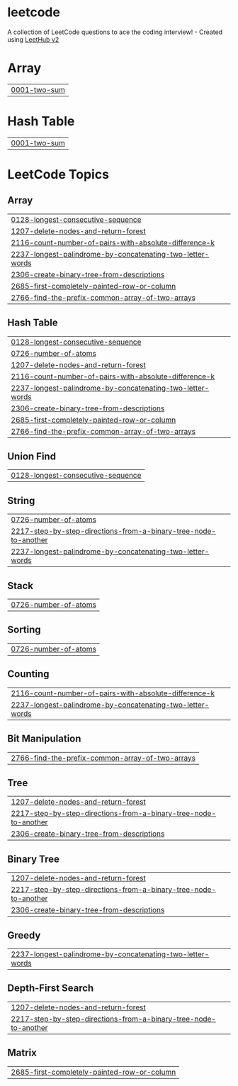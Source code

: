 # leetcode
A collection of LeetCode questions to ace the coding interview! - Created using [LeetHub v2](https://github.com/arunbhardwaj/LeetHub-2.0)


# Array
|  |
| ------- |
| [0001-two-sum](https://github.com/mrsingh-rishi/leetcode/tree/master/0001-two-sum) |
# Hash Table
|  |
| ------- |
| [0001-two-sum](https://github.com/mrsingh-rishi/leetcode/tree/master/0001-two-sum) |
<!---LeetCode Topics Start-->
# LeetCode Topics
## Array
|  |
| ------- |
| [0128-longest-consecutive-sequence](https://github.com/mrsingh-rishi/leetcode/tree/master/0128-longest-consecutive-sequence) |
| [1207-delete-nodes-and-return-forest](https://github.com/mrsingh-rishi/leetcode/tree/master/1207-delete-nodes-and-return-forest) |
| [2116-count-number-of-pairs-with-absolute-difference-k](https://github.com/mrsingh-rishi/leetcode/tree/master/2116-count-number-of-pairs-with-absolute-difference-k) |
| [2237-longest-palindrome-by-concatenating-two-letter-words](https://github.com/mrsingh-rishi/leetcode/tree/master/2237-longest-palindrome-by-concatenating-two-letter-words) |
| [2306-create-binary-tree-from-descriptions](https://github.com/mrsingh-rishi/leetcode/tree/master/2306-create-binary-tree-from-descriptions) |
| [2685-first-completely-painted-row-or-column](https://github.com/mrsingh-rishi/leetcode/tree/master/2685-first-completely-painted-row-or-column) |
| [2766-find-the-prefix-common-array-of-two-arrays](https://github.com/mrsingh-rishi/leetcode/tree/master/2766-find-the-prefix-common-array-of-two-arrays) |
## Hash Table
|  |
| ------- |
| [0128-longest-consecutive-sequence](https://github.com/mrsingh-rishi/leetcode/tree/master/0128-longest-consecutive-sequence) |
| [0726-number-of-atoms](https://github.com/mrsingh-rishi/leetcode/tree/master/0726-number-of-atoms) |
| [1207-delete-nodes-and-return-forest](https://github.com/mrsingh-rishi/leetcode/tree/master/1207-delete-nodes-and-return-forest) |
| [2116-count-number-of-pairs-with-absolute-difference-k](https://github.com/mrsingh-rishi/leetcode/tree/master/2116-count-number-of-pairs-with-absolute-difference-k) |
| [2237-longest-palindrome-by-concatenating-two-letter-words](https://github.com/mrsingh-rishi/leetcode/tree/master/2237-longest-palindrome-by-concatenating-two-letter-words) |
| [2306-create-binary-tree-from-descriptions](https://github.com/mrsingh-rishi/leetcode/tree/master/2306-create-binary-tree-from-descriptions) |
| [2685-first-completely-painted-row-or-column](https://github.com/mrsingh-rishi/leetcode/tree/master/2685-first-completely-painted-row-or-column) |
| [2766-find-the-prefix-common-array-of-two-arrays](https://github.com/mrsingh-rishi/leetcode/tree/master/2766-find-the-prefix-common-array-of-two-arrays) |
## Union Find
|  |
| ------- |
| [0128-longest-consecutive-sequence](https://github.com/mrsingh-rishi/leetcode/tree/master/0128-longest-consecutive-sequence) |
## String
|  |
| ------- |
| [0726-number-of-atoms](https://github.com/mrsingh-rishi/leetcode/tree/master/0726-number-of-atoms) |
| [2217-step-by-step-directions-from-a-binary-tree-node-to-another](https://github.com/mrsingh-rishi/leetcode/tree/master/2217-step-by-step-directions-from-a-binary-tree-node-to-another) |
| [2237-longest-palindrome-by-concatenating-two-letter-words](https://github.com/mrsingh-rishi/leetcode/tree/master/2237-longest-palindrome-by-concatenating-two-letter-words) |
## Stack
|  |
| ------- |
| [0726-number-of-atoms](https://github.com/mrsingh-rishi/leetcode/tree/master/0726-number-of-atoms) |
## Sorting
|  |
| ------- |
| [0726-number-of-atoms](https://github.com/mrsingh-rishi/leetcode/tree/master/0726-number-of-atoms) |
## Counting
|  |
| ------- |
| [2116-count-number-of-pairs-with-absolute-difference-k](https://github.com/mrsingh-rishi/leetcode/tree/master/2116-count-number-of-pairs-with-absolute-difference-k) |
| [2237-longest-palindrome-by-concatenating-two-letter-words](https://github.com/mrsingh-rishi/leetcode/tree/master/2237-longest-palindrome-by-concatenating-two-letter-words) |
## Bit Manipulation
|  |
| ------- |
| [2766-find-the-prefix-common-array-of-two-arrays](https://github.com/mrsingh-rishi/leetcode/tree/master/2766-find-the-prefix-common-array-of-two-arrays) |
## Tree
|  |
| ------- |
| [1207-delete-nodes-and-return-forest](https://github.com/mrsingh-rishi/leetcode/tree/master/1207-delete-nodes-and-return-forest) |
| [2217-step-by-step-directions-from-a-binary-tree-node-to-another](https://github.com/mrsingh-rishi/leetcode/tree/master/2217-step-by-step-directions-from-a-binary-tree-node-to-another) |
| [2306-create-binary-tree-from-descriptions](https://github.com/mrsingh-rishi/leetcode/tree/master/2306-create-binary-tree-from-descriptions) |
## Binary Tree
|  |
| ------- |
| [1207-delete-nodes-and-return-forest](https://github.com/mrsingh-rishi/leetcode/tree/master/1207-delete-nodes-and-return-forest) |
| [2217-step-by-step-directions-from-a-binary-tree-node-to-another](https://github.com/mrsingh-rishi/leetcode/tree/master/2217-step-by-step-directions-from-a-binary-tree-node-to-another) |
| [2306-create-binary-tree-from-descriptions](https://github.com/mrsingh-rishi/leetcode/tree/master/2306-create-binary-tree-from-descriptions) |
## Greedy
|  |
| ------- |
| [2237-longest-palindrome-by-concatenating-two-letter-words](https://github.com/mrsingh-rishi/leetcode/tree/master/2237-longest-palindrome-by-concatenating-two-letter-words) |
## Depth-First Search
|  |
| ------- |
| [1207-delete-nodes-and-return-forest](https://github.com/mrsingh-rishi/leetcode/tree/master/1207-delete-nodes-and-return-forest) |
| [2217-step-by-step-directions-from-a-binary-tree-node-to-another](https://github.com/mrsingh-rishi/leetcode/tree/master/2217-step-by-step-directions-from-a-binary-tree-node-to-another) |
## Matrix
|  |
| ------- |
| [2685-first-completely-painted-row-or-column](https://github.com/mrsingh-rishi/leetcode/tree/master/2685-first-completely-painted-row-or-column) |
<!---LeetCode Topics End-->